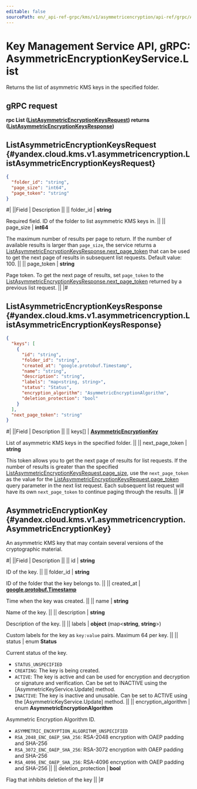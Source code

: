```yaml
---
editable: false
sourcePath: en/_api-ref-grpc/kms/v1/asymmetricencryption/api-ref/grpc/AsymmetricEncryptionKey/list.md
---
```


# Key Management Service API, gRPC: AsymmetricEncryptionKeyService.List

Returns the list of asymmetric KMS keys in the specified folder.

## gRPC request

**rpc List ([ListAsymmetricEncryptionKeysRequest](#yandex.cloud.kms.v1.asymmetricencryption.ListAsymmetricEncryptionKeysRequest)) returns ([ListAsymmetricEncryptionKeysResponse](#yandex.cloud.kms.v1.asymmetricencryption.ListAsymmetricEncryptionKeysResponse))**

## ListAsymmetricEncryptionKeysRequest {#yandex.cloud.kms.v1.asymmetricencryption.ListAsymmetricEncryptionKeysRequest}

```json
{
  "folder_id": "string",
  "page_size": "int64",
  "page_token": "string"
}
```

#|
||Field | Description ||
|| folder_id | **string**

Required field. ID of the folder to list asymmetric KMS keys in. ||
|| page_size | **int64**

The maximum number of results per page to return. If the number of available
results is larger than `page_size`, the service returns a [ListAsymmetricEncryptionKeysResponse.next_page_token](#yandex.cloud.kms.v1.asymmetricencryption.ListAsymmetricEncryptionKeysResponse)
that can be used to get the next page of results in subsequent list requests.
Default value: 100. ||
|| page_token | **string**

Page token. To get the next page of results, set `page_token` to the
[ListAsymmetricEncryptionKeysResponse.next_page_token](#yandex.cloud.kms.v1.asymmetricencryption.ListAsymmetricEncryptionKeysResponse) returned by a previous list request. ||
|#

## ListAsymmetricEncryptionKeysResponse {#yandex.cloud.kms.v1.asymmetricencryption.ListAsymmetricEncryptionKeysResponse}

```json
{
  "keys": [
    {
      "id": "string",
      "folder_id": "string",
      "created_at": "google.protobuf.Timestamp",
      "name": "string",
      "description": "string",
      "labels": "map<string, string>",
      "status": "Status",
      "encryption_algorithm": "AsymmetricEncryptionAlgorithm",
      "deletion_protection": "bool"
    }
  ],
  "next_page_token": "string"
}
```

#|
||Field | Description ||
|| keys[] | **[AsymmetricEncryptionKey](#yandex.cloud.kms.v1.asymmetricencryption.AsymmetricEncryptionKey)**

List of asymmetric KMS keys in the specified folder. ||
|| next_page_token | **string**

This token allows you to get the next page of results for list requests. If the number
of results is greater than the specified [ListAsymmetricEncryptionKeysRequest.page_size](#yandex.cloud.kms.v1.asymmetricencryption.ListAsymmetricEncryptionKeysRequest), use
the `next_page_token` as the value for the [ListAsymmetricEncryptionKeysRequest.page_token](#yandex.cloud.kms.v1.asymmetricencryption.ListAsymmetricEncryptionKeysRequest) query parameter
in the next list request. Each subsequent list request will have its own
`next_page_token` to continue paging through the results. ||
|#

## AsymmetricEncryptionKey {#yandex.cloud.kms.v1.asymmetricencryption.AsymmetricEncryptionKey}

An asymmetric KMS key that may contain several versions of the cryptographic material.

#|
||Field | Description ||
|| id | **string**

ID of the key. ||
|| folder_id | **string**

ID of the folder that the key belongs to. ||
|| created_at | **[google.protobuf.Timestamp](https://developers.google.com/protocol-buffers/docs/reference/google.protobuf#timestamp)**

Time when the key was created. ||
|| name | **string**

Name of the key. ||
|| description | **string**

Description of the key. ||
|| labels | **object** (map<**string**, **string**>)

Custom labels for the key as `key:value` pairs. Maximum 64 per key. ||
|| status | enum **Status**

Current status of the key.

- `STATUS_UNSPECIFIED`
- `CREATING`: The key is being created.
- `ACTIVE`: The key is active and can be used for encryption and decryption or signature and verification.
Can be set to INACTIVE using the [AsymmetricKeyService.Update] method.
- `INACTIVE`: The key is inactive and unusable.
Can be set to ACTIVE using the [AsymmetricKeyService.Update] method. ||
|| encryption_algorithm | enum **AsymmetricEncryptionAlgorithm**

Asymmetric Encryption Algorithm ID.

- `ASYMMETRIC_ENCRYPTION_ALGORITHM_UNSPECIFIED`
- `RSA_2048_ENC_OAEP_SHA_256`: RSA-2048 encryption with OAEP padding and SHA-256
- `RSA_3072_ENC_OAEP_SHA_256`: RSA-3072 encryption with OAEP padding and SHA-256
- `RSA_4096_ENC_OAEP_SHA_256`: RSA-4096 encryption with OAEP padding and SHA-256 ||
|| deletion_protection | **bool**

Flag that inhibits deletion of the key ||
|#